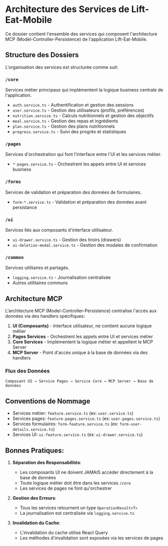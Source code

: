 # Architecture des Services de Lift-Eat-Mobile

Ce dossier contient l'ensemble des services qui composent l'architecture MCP (Model-Controller-Persistence) de l'application Lift-Eat-Mobile.

## Structure des Dossiers

L'organisation des services est structurée comme suit:

### `/core`
Services métier principaux qui implémentent la logique business centrale de l'application.
- `auth.service.ts` - Authentification et gestion des sessions
- `user.service.ts` - Gestion des utilisateurs (profils, préférences)
- `nutrition.service.ts` - Calculs nutritionnels et gestion des objectifs
- `meal.service.ts` - Gestion des repas et ingrédients
- `plan.service.ts` - Gestion des plans nutritionnels
- `progress.service.ts` - Suivi des progrès et statistiques

### `/pages`
Services d'orchestration qui font l'interface entre l'UI et les services métier.
- `*-pages.service.ts` - Orchestrent les appels entre UI et services business

### `/forms`
Services de validation et préparation des données de formulaires.
- `form-*.service.ts` - Validation et préparation des données avant persistance

### `/ui`
Services liés aux composants d'interface utilisateur.
- `ui-drawer.service.ts` - Gestion des tiroirs (drawers)
- `ui-deletion-modal.service.ts` - Gestion des modales de confirmation

### `/common`
Services utilitaires et partagés.
- `logging.service.ts` - Journalisation centralisée
- Autres utilitaires communs

## Architecture MCP

L'architecture MCP (Model-Controller-Persistence) centralise l'accès aux données via des handlers spécifiques:

1. **UI (Composants)** - Interface utilisateur, ne contient aucune logique métier
2. **Pages Services** - Orchestrent les appels entre UI et services métier
3. **Core Services** - Implémentent la logique métier et appellent le MCP Server
4. **MCP Server** - Point d'accès unique à la base de données via des handlers

### Flux des Données
```
Composant UI → Service Pages → Service Core → MCP Server → Base de données
```

## Conventions de Nommage

- Services métier: `feature.service.ts` (ex: `user.service.ts`)
- Services pages: `feature-pages.service.ts` (ex: `user-pages.service.ts`)
- Services formulaires: `form-feature.service.ts` (ex: `form-user-details.service.ts`)
- Services UI: `ui-feature.service.ts` (ex: `ui-drawer.service.ts`)

## Bonnes Pratiques:

1. **Séparation des Responsabilités**:
   - Les composants UI ne doivent JAMAIS accéder directement à la base de données
   - Toute logique métier doit être dans les services `/core`
   - Les services de pages ne font qu'orchestrer

2. **Gestion des Erreurs**:
   - Tous les services retournent un type `OperationResult<T>`
   - La journalisation est centralisée via `logging.service.ts`

3. **Invalidation du Cache**:
   - L'invalidation du cache utilise React Query
   - Les méthodes d'invalidation sont exposées via les services de pages

